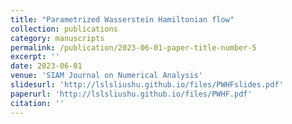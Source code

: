 ```yaml
---
title: "Parametrized Wasserstein Hamiltonian flow"
collection: publications
category: manuscripts
permalink: /publication/2023-06-01-paper-title-number-5
excerpt: ''
date: 2023-06-01
venue: 'SIAM Journal on Numerical Analysis'
slidesurl: 'http://lslsliushu.github.io/files/PWHFslides.pdf'
paperurl: 'http://lslsliushu.github.io/files/PWHF.pdf'
citation: ''
---
```


